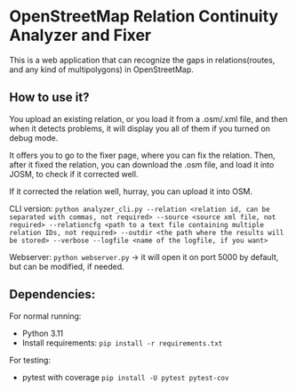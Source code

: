 # OpenStreetMap Relation Continuity Analyzer and Fixer 
This is a web application that can recognize the gaps in relations(routes, and any kind of multipolygons) in OpenStreetMap.

## How to use it?
You upload an existing relation, or you load it from a .osm/.xml file, and then when it detects problems, it will display you all of them if you turned on debug mode.

It offers you to go to the fixer page, where you can fix the relation. Then, after it fixed the relation, you can download the .osm file, and load it into JOSM,
to check if it corrected well.

If it corrected the relation well, hurray, you can upload it into OSM.

CLI version:
`python analyzer_cli.py --relation <relation id, can be separated with commas, not required> --source <source xml file, not required> --relationcfg <path to a text file containing multiple relation IDs, not required> --outdir <the path where the results will be stored> --verbose --logfile <name of the logfile, if you want>`


Webserver:
`python webserver.py` -> it will open it on port 5000 by default, but can be modified, if needed.

## Dependencies:
For normal running:
* Python 3.11
* Install requirements: `pip install -r requirements.txt`

For testing:
* pytest with coverage `pip install -U pytest pytest-cov`
